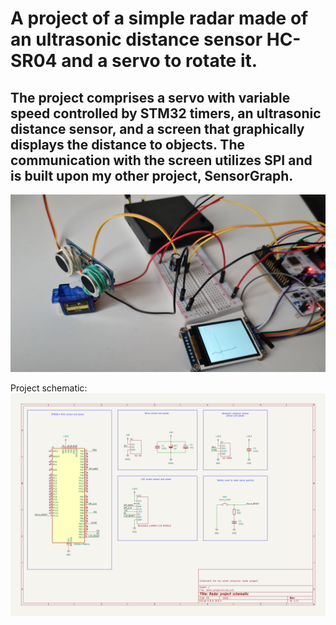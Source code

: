 # A project of a simple radar made of an ultrasonic distance sensor HC-SR04 and a servo to rotate it.

The project comprises a servo with variable speed controlled by STM32 timers, an ultrasonic distance sensor, and a screen that graphically displays the distance to objects. The communication with the screen utilizes SPI and is built upon my other project, SensorGraph.
---
![photo of the LCD screen with some graphs](/readme_img/photo.jpg)


Project schematic:
![an electronics schematic for the project](/readme_img/radar_schematic.png)